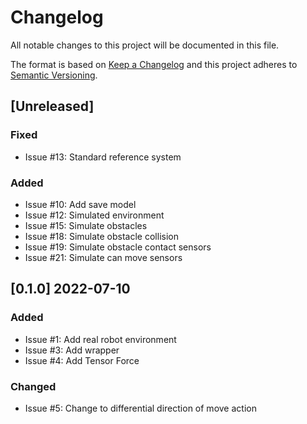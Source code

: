 # Changelog

All notable changes to this project will be documented in this file.

The format is based on [Keep a Changelog](http://keepachangelog.com/en/1.0.0/)
and this project adheres to [Semantic Versioning](http://semver.org/spec/v2.0.0.html).

## [Unreleased]

### Fixed

- Issue #13: Standard reference system

### Added

- Issue #10: Add save model
- Issue #12: Simulated environment
- Issue #15: Simulate obstacles
- Issue #18: Simulate obstacle collision
- Issue #19: Simulate obstacle contact sensors
- Issue #21: Simulate can move sensors

## [0.1.0] 2022-07-10

### Added

- Issue #1: Add real robot environment
- Issue #3: Add wrapper
- Issue #4: Add Tensor Force

### Changed

- Issue #5: Change to differential direction of move action
